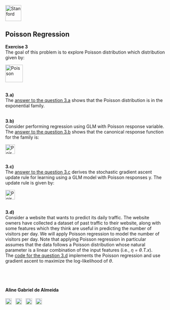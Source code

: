<a href="https://i.dlpng.com/static/png/498606_preview.png"><img src="https://i.dlpng.com/static/png/498606_preview.png" title="Stanford" alt="Stanford" height="50"></a>

## Poisson Regression  
  
**Exercise 3**  
The goal of this problem is to explore Poisson distribution which distribution given by:

<a href="https://github.com/AlmeidaAlin3/MachineLearning/blob/master/ProblemSet1/Exercise3/img/poisson.png"><img src="https://github.com/AlmeidaAlin3/MachineLearning/blob/master/ProblemSet1/Exercise3/img/poisson.png" title="Poisson" alt="Poisson" height="55"></a>   

&nbsp;  
**3.a)**  
The [answer to the question 3.a](https://github.com/AlmeidaAlin3/MachineLearning/blob/master/ProblemSet1/Exercise3/ex3_a.md) shows that the Poisson distribution is in the exponential family.

&nbsp;  
**3.b)**  
Consider performing regression using GLM with Poisson response variable. The [answer to the question 3.b](https://github.com/AlmeidaAlin3/MachineLearning/blob/master/ProblemSet1/Exercise3/ex3_b.md) shows that the canonical response function for the family is:  

<a href="https://github.com/AlmeidaAlin3/MachineLearning/blob/master/ProblemSet1/Exercise3/img/poisson_canonical.png"><img src="https://github.com/AlmeidaAlin3/MachineLearning/blob/master/ProblemSet1/Exercise3/img/poisson_canonical.png" title="Poisson Canonical response" alt="Poisson Canonical response" height="30"></a>

&nbsp;  
**3.c)**  
The [answer to the question 3.c](https://github.com/AlmeidaAlin3/MachineLearning/blob/master/ProblemSet1/Exercise3/ex3_c.md) derives the stochastic gradient ascent update rule for learning using a GLM model with Poisson responses y. The update rule is given by:

<a href="https://github.com/AlmeidaAlin3/MachineLearning/blob/master/ProblemSet1/Exercise3/img/poisson_update.png"><img src="https://github.com/AlmeidaAlin3/MachineLearning/blob/master/ProblemSet1/Exercise3/img/poisson_update.png" title="Poisson update rule" alt="Poisson update rule" height="30"></a>

&nbsp;  
**3.d)**  
Consider a website that wants to predict its daily traffic. The website owners have collected a dataset of past traffic to their website, along with
some features which they think are useful in predicting the number of visitors per day. We will apply Poisson regression to model the number of visitors per day. Note that applying Poisson regression in particular assumes that the data follows a Poisson distribution whose natural parameter is a linear combination of the input features (i.e., *η = θ.T.x*).  
The [code for the question 3.d](https://github.com/AlmeidaAlin3/MachineLearning/blob/master/ProblemSet1/Exercise2/ex3_d.ipynb) implements the Poisson regression and use gradient ascent to maximize the log-likelihood of *θ*.


&nbsp;  
---

#### Aline Gabriel de Almeida  
<a href="https://www.linkedin.com/in/alinegalmeida/"><img src="https://cdn3.iconfinder.com/data/icons/logos-and-brands-adobe/512/201_Linkedin-512.png" title="Linkedin: alinegalmeida" alt="https://www.linkedin.com/in/alinegalmeida/" height="20"></a>
&nbsp; <a href="https://www.kaggle.com/almeidaalin3"><img src="https://cdn3.iconfinder.com/data/icons/logos-and-brands-adobe/512/189_Kaggle-512.png" title="Kaggle: almeidaalin3" alt="https://www.kaggle.com/almeidaalin3" height="20"></a>
&nbsp; <a href="mailto:aline.gabriel.almeida@gmail.com"><img src="https://cdn3.iconfinder.com/data/icons/logos-and-brands-adobe/512/147_Gmail-512.png" title="aline.gabriel.almeida@gmail.com" alt="aline.gabriel.almeida@gmail.com" height="20"></a>
&nbsp; <a href="https://github.com/AlmeidaAlin3/"><img src="https://cdn3.iconfinder.com/data/icons/logos-and-brands-adobe/512/142_Github-512.png" title="Github: AlmeidaAlin3" alt="https://github.com/AlmeidaAlin3/" height="20"></a> 
